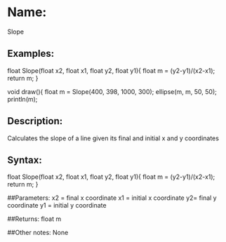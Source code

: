 # Name: 
Slope

## Examples:
float Slope(float x2, float x1, float y2, float y1){
  float m = (y2-y1)/(x2-x1);
  return m;
}

void draw(){
 float m = Slope(400, 398, 1000, 300);
 ellipse(m, m, 50, 50);
 println(m);

## Description:
Calculates the slope of a line given its final and initial x and y coordinates

## Syntax:
float Slope(float x2, float x1, float y2, float y1){
  float m = (y2-y1)/(x2-x1);
  return m;
}

##Parameters: 
x2 = final x coordinate
x1 = initial x coordinate
y2= final y coordinate
y1 = initial y coordinate

##Returns:
float m

##Other notes:
None
